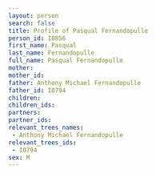 ```yaml
---
layout: person
search: false
title: Profile of Pasqual Fernandopulle
person_id: I0856
first_name: Pasqual
last_name: Fernandopulle
full_name: Pasqual Fernandopulle
mother: 
mother_id: 
father: Anthony Michael Fernandopulle
father_id: I0794
children:
children_ids:
partners:
partner_ids:
relevant_trees_names:
 - Anthony Michael Fernandopulle
relevant_trees_ids:
 - I0794
sex: M
---
```


